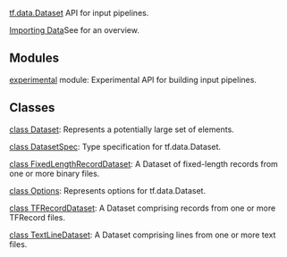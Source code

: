 [tf.data.Dataset](https://tensorflow.google.cn/api_docs/python/tf/data/Dataset) API for input pipelines.

[Importing Data](https://tensorflow.org/guide/datasets)See  for an overview.

## Modules
[experimental](https://tensorflow.google.cn/api_docs/python/tf/data/experimental) module: Experimental API for building input pipelines.

## Classes
[class Dataset](https://tensorflow.google.cn/api_docs/python/tf/data/Dataset): Represents a potentially large set of elements.

[class DatasetSpec](https://tensorflow.google.cn/api_docs/python/tf/data/DatasetSpec): Type specification for tf.data.Dataset.

[class FixedLengthRecordDataset](https://tensorflow.google.cn/api_docs/python/tf/data/FixedLengthRecordDataset): A Dataset of fixed-length records from one or more binary files.

[class Options](https://tensorflow.google.cn/api_docs/python/tf/data/Options): Represents options for tf.data.Dataset.

[class TFRecordDataset](https://tensorflow.google.cn/api_docs/python/tf/data/TFRecordDataset): A Dataset comprising records from one or more TFRecord files.

[class TextLineDataset](https://tensorflow.google.cn/api_docs/python/tf/data/TextLineDataset): A Dataset comprising lines from one or more text files.

